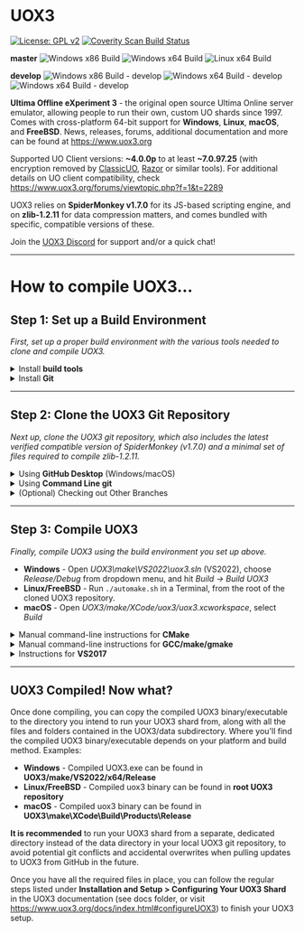 # UOX3
[![License: GPL v2](https://img.shields.io/badge/License-GPL%20v2-blue.svg)](https://www.gnu.org/licenses/old-licenses/gpl-2.0.en.html) [![Coverity Scan Build Status](https://scan.coverity.com/projects/23322/badge.svg)](https://scan.coverity.com/projects/ultima-offline-experiment-3)

**master** ![Windows x86 Build](https://github.com/UOX3DevTeam/UOX3/workflows/Windows%20x86%20Build/badge.svg?branch=master) ![Windows x64 Build](https://github.com/UOX3DevTeam/UOX3/workflows/Windows%20x64%20Build/badge.svg?branch=master) ![Linux x64 Build](https://github.com/UOX3DevTeam/UOX3/workflows/Linux%20x64%20Build/badge.svg?branch=master)

**develop** ![Windows x86 Build - develop](https://github.com/UOX3DevTeam/UOX3/workflows/Windows%20x86%20Build/badge.svg?branch=develop) ![Windows x64 Build - develop](https://github.com/UOX3DevTeam/UOX3/workflows/Windows%20x64%20Build/badge.svg?branch=develop) ![Windows x64 Build - develop](https://github.com/UOX3DevTeam/UOX3/workflows/Linux%20x64%20Build/badge.svg?branch=develop)

**Ultima Offline eXperiment 3** - the original open source Ultima Online server emulator, allowing people to run their own, custom UO shards since 1997. Comes with cross-platform 64-bit support for **Windows**, **Linux**, **macOS**, and **FreeBSD**. News, releases, forums, additional documentation and more can be found at https://www.uox3.org

Supported UO Client versions: **~4.0.0p** to at least **~7.0.97.25** (with encryption removed by [ClassicUO](https://www.classicuo.eu), [Razor](https://github.com/msturgill/razor/releases) or similar tools). For additional details on UO client compatibility, check https://www.uox3.org/forums/viewtopic.php?f=1&t=2289

UOX3 relies on **SpiderMonkey v1.7.0** for its JS-based scripting engine, and on **zlib-1.2.11** for data compression matters, and comes bundled with specific, compatible versions of these.

Join the [UOX3 Discord](https://discord.gg/uBAXxhF) for support and/or a quick chat!

---

# How to compile UOX3...
## Step 1: Set up a Build Environment
*First, set up a proper build environment with the various tools needed to clone and compile UOX3.*
<details>
  <summary>Install <strong>build tools</strong></summary>

  > * **Windows** - Download and install [Community Edition of Visual Studio 2017 or 2022](https://visualstudio.microsoft.com/downloads/).
  > * * Be sure to also install **Desktop development with C++** via the Visual Studio Installer, along with the individual component titled **VC++ 2017 version 15.9 v14.16 latest v141 tools** (VS2017) or **MSVC v143 - VS 2022 C++ x64/x86 build tools** (VS2022). CMake is included for command-line builds.
  > * **Linux (Debian-based)** - Run `sudo apt install build-essentials cmake` in a Terminal:  (or use your Linux distro's package manager)
  > * **FreeBSD** - Run `pkg install cmake` in a Terminal. Alternatively, build `cmake` via ports if desired.
  > * **macOS** - Download [Xcode](https://apps.apple.com/us/app/xcode/id497799835?mt=12) (for building with an IDE) via the App Store, and/or [CMake](https://cmake.org/download/) (for command-line builds)
</details>

<details>
  <summary>Install <strong>Git</strong></summary>

  > * **Windows/macOS** - Grab [GitHub Desktop](https://desktop.github.com) or your preferred git tool
  > * **Linux** - Run `sudo apt install git` in a Terminal.
  > * **FreeBSD** - Run `pkg install git` in a Terminal. Alternatively, build `git` via ports if desired.
</details>

---

## Step 2: Clone the UOX3 Git Repository
*Next up, clone the UOX3 git repository, which also includes the latest verified compatible version of SpiderMonkey (v1.7.0) and a minimal set of files required to compile zlib-1.2.11.*
<details>
  <summary>Using <strong>GitHub Desktop</strong> (Windows/macOS)</summary>

  > 1. Run GitHub Desktop and click **File->Clone Repository** from the menu.
  > 2. Enter **https://github.com/UOX3DevTeam/UOX3.git** in the URL tab, and provide a local path for storing the cloned repo on your drive.
  > 3. Hit the **Clone** button to clone the stable master branch of UOX3 to the specified local path
</details>

<details>
  <summary>Using <strong>Command Line git</strong></summary>

  > 1. Run `git clone https://github.com/UOX3DevTeam/UOX3.git` in a Terminal to clone the stable master branch of UOX3 into a subdirectory of the current directory you're in.
</details>

<details>
  <summary>(Optional) Checking out Other Branches</summary>

  > If you'd rather grab another branch of the git repository, like the **develop** branch where most updates get pushed first before being merged into the master branch, you can use the following command *after* completing the previous step:
    `git checkout develop`

  > GitHub Desktop users can change the active branch via the *Current Branch* dropdown menu in GitHub Desktop.

</details>

---

## Step 3: Compile UOX3
*Finally, compile UOX3 using the build environment you set up above.*
  * **Windows** - Open *UOX3\make\VS2022\uox3.sln* (VS2022), choose *Release/Debug* from dropdown menu, and hit *Build -> Build UOX3*
  * **Linux/FreeBSD** - Run `./automake.sh` in a Terminal, from the root of the cloned UOX3 repository.
  * **macOS** - Open *UOX3/make/XCode/uox3/uox3.xcworkspace*, select *Build*

<details>
  <summary>Manual command-line instructions for <strong>CMake</strong></summary>

  > If you don't wish to rely on the automake.sh script, but want control over the process yourself, follow these steps (same as what automake.sh does) in a Terminal:
  > - Navigate to root of cloned UOX3 git repository, and execute these commands:\
  > `cd make/cmake`\
  > `mkdir -p build`\
  > `cd build`\
  > `cmake .. -DCMAKE_BUILD_TYPE=Release` (Windows/Linux/FreeBSD)\
  > `cmake .. -DCMAKE_BUILD_TYPE=Release -G"Unix Makefiles"` (macOS)\
  > `cmake --build . --config Release`
</details>

<details>
  <summary>Manual command-line instructions for <strong>GCC/make/gmake</strong></summary>

  > If you'd rather use GCC (v9.x or higher)/make (GNU Make 4.2.1 or higher) than CMake, you can follow these manual steps. Note that for FreeBSD, this approach requires installing **gmake** as an alternative to *make*: `pkg install gmake`

  > First, navigate to **spidermonkey** directory and run these commands:\
  > `make -f Makefile.ref DEFINES=-DHAVE_VA_LIST_AS_ARRAY CC=gcc` (Linux)\
  > `ar -r libjs32.a Linux_All_DBG.OBJ/*.o` (Linux)\
  > `cp Linux_All_DBG.OBJ/jsautocfg.h ./` (Linux)\
  > `gmake -f Makefile.ref DEFINES=-DHAVE_VA_LIST_AS_ARRAY CC=clang` (FreeBSD)\
  > `ar rcs libjs32.a FreeBSD_DBG.OBJ/*.o` (FreeBSD)\
  > `cp FreeBSD_DBG.OBJ/jsautocfg.h ./` (FreeBSD)

  > Next, head to the **zlib** directory:\
  > `cd ../zlib`\
  > `make distclean`\
  > `./configure`\
  > `make`

  > Finally, head to **UOX3/source** directory:\
  > `cd ../source`\
  > `make` (Linux)\
  > `gmake` (FreeBSD)
</details>

<details>
  <summary>Instructions for <strong>VS2017</strong></summary>

  > When using VS2017, static libraries of the dependency projects (SpiderMonkey and zlib) need to be compiled first before UOX3 itself can be compiled UOX3 will work:

  > #### SpiderMonkey ####
  > 1) Navigate to the **UOX3\spidermonkey\make\VS2017\jscript\** folder and open **jscript.sln** in VS2017.
  > 2) Make sure you have **jscript** selected in the Solution Explorer, then select **Release** and **x64** (64-bit) in the Solution Configuration/Platform dropdown menus
  > 3) Click **Build > Build jscript** from the menu.
  > 4) Visual Studio will compile SpiderMonkey and create a **spidermonkey\make\VS2017\jscript\x64\Release\** (64-bit) folder with the compiled **jscript.lib** library file contained within. No further actions are necessary here, so you can close the SpiderMonkey VS Solution.

  > ### zlib ###
  > 1) Navigate to the **UOX3\zlib\make\VS2017** folder and open **zlib.sln** in VS2017.
  > 2) Select **Release** and **x64** (64-bit) in the Solution Configuration/Platform dropdown menus
  > 3) Click **Build > Build zlib-static** from the menu.
  > 4) Visual Studio will compile zlib and create a **zlib\x64\Release** (64-bit) folder with the compiled **zlib-static.lib** library file contained within. No further actions are necessary here, so you can close the zlib VS Solution.

  > #### UOX3 ####
  > 1) Navigate to the **UOX3\make\VS2017\** folder and open **uox3.sln** in VS2017.
  > 2) Make sure you have **UOX3** selected in the Solution Explorer, then select **Release** and **x64** (64-bit) in the *Solution Configuration/Platform dropdown menus*, or via **Build -> Configuration Manager**.
  > 3) Select **Build -> Build UOX3** to start compiling UOX3. When done, you'll find **UOX3.exe** in **UOX3\make\VS2017\Release\x64**.

<details>
  <summary>(Troubleshooting) Adding SpiderMonkey/zlib references in Configuration Manager</summary>

  > If VS give you link errors when attempting to build UOX3, references to SpiderMonkey or zlib might have gone missing! Try the following steps to add them back.

  > 1) Right click on **UOX3_Official** in the Solution Explorer, and select Properties.
  > 2) With the desired configuration (ex: Release, x64) selected at the top of the panel, add references to SpiderMonkey and zlib in these sections:
  > * *VC++ Directories >* **Include Directories** (add path to SpiderMonkey and zlib root folders)
  > * *VC++ Directories >* **Library Directories** (add path to **spidermonkey\make\VS2017\jscript\x64\Release** folder, as well as **zlib\make\VS2017\x64\Release** folder)
  > * *VC++ Directories >* **Source Directories** (add path to SpiderMonkey and zlib root folders)
  > * *Linker >* **Additional Library Dependencies** (add path to **spidermonkey\make\VS2017\jscript\x64\Release** folder, as well as **zlib\make\VS2017\x64\Release** folder)
  > Press apply!
  > Repeat process for both Release and Debug configurations (chosen at top of panel), then retry the UOX3 build process!

</details>
</details>

---
## UOX3 Compiled! Now what?
Once done compiling, you can copy the compiled UOX3 binary/executable to the directory you intend to run your UOX3 shard from, along with all the files and folders contained in the UOX3/data subdirectory. Where you'll find the compiled UOX3 binary/executable depends on your platform and build method. Examples:
  * **Windows** - Compiled UOX3.exe can be found in **UOX3/make/VS2022/x64/Release**
  * **Linux/FreeBSD** - Compiled uox3 binary can be found in **root UOX3 repository**
  * **macOS** - Compiled uox3 binary can be found in **UOX3\make\XCode\Build\Products\Release**

**It is recommended** to run your UOX3 shard from a separate, dedicated directory instead of the data directory in your local UOX3 git repository, to avoid potential git conflicts and accidental overwrites when pulling updates to UOX3 from GitHub in the future.

Once you have all the required files in place, you can follow the regular steps listed under **Installation and Setup > Configuring Your UOX3 Shard** in the UOX3 documentation (see docs folder, or visit https://www.uox3.org/docs/index.html#configureUOX3) to finish your UOX3 setup.
